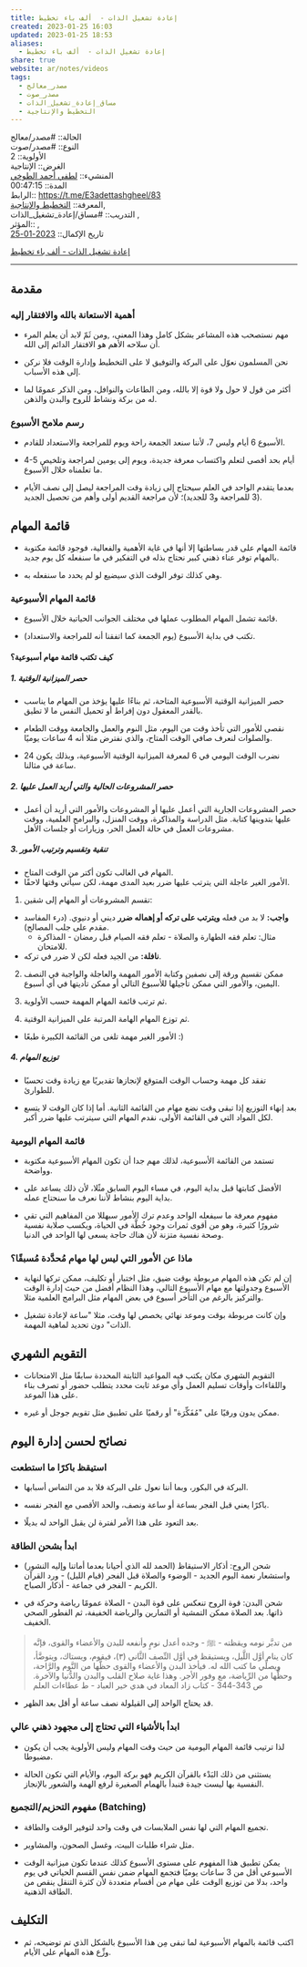 ```yaml
---  
title: إعادة تشغيل الذات -  ألف باء تخطيط  
created: 2023-01-25 16:03  
updated: 2023-01-25 18:53  
aliases:  
  - إعادة تشغيل الذات -  ألف باء تخطيط  
share: true  
website: ar/notes/videos  
tags:  
  - مصدر_معالج  
  - مصدر_صوت  
  - مساق_إعادة_تشغيل_الذات  
  - التخطيط واﻹنتاجية  
---  
```

  
  
  
الحالة:: #مصدر/معالج  
النوع:: #مصدر/صوت  
اﻷولوية:: 2  
الغرض:: الإنتاجية  
المنشيء:: [لطفي أحمد الطوخي](%D9%84%D8%B7%D9%81%D9%8A%20%D8%A3%D8%AD%D9%85%D8%AF%20%D8%A7%D9%84%D8%B7%D9%88%D8%AE%D9%8A.md)  
المدة:: 00:47:15  
الرابط:: <https://t.me/E3adettashgheel/83>  
المعرفة:: [التخطيط واﻹنتاجية](%D8%A7%D9%84%D8%AA%D8%AE%D8%B7%D9%8A%D8%B7%20%D9%88%D8%A7%EF%BB%B9%D9%86%D8%AA%D8%A7%D8%AC%D9%8A%D8%A9.md),  
التدريب:: #مساق/إعادة_تشغيل_الذات ,  
المؤثر:: ,  
تاريخ اﻹكمال:: [2023-01-25](2023-01-25.md)  
  
[إعادة تشغيل الذات - ألف باء تخطيط](https://t.me/E3adettashgheel/83)  
  
---  
  
## مقدمة  
  
### أهمية الاستعانة بالله والافتقار إليه  
  
- مهم نستصحب هذه المشاعر بشكل كامل وهذا المعنى، ,ومن ثَمّ لابد أن يعلم المرء أن سلاحه الأهم هو الافتقار الدائم إلى الله.  
  
- نحن المسلمون نعوّل على البركة والتوفيق لا على التخطيط وإدارة الوقت فلا نركن إلى هذه الأسباب.  
  
- أكثر من قول لا حول ولا قوة إلا بالله، ومن الطاعات والنوافل، ومن الذكر عمومًا لما له من بركة ونشاط للروح والبدن والذهن.  
  
### رسم ملامح الأسبوع  
  
- اﻷسبوع 6 أيام وليس 7، ﻷننا سنعد الجمعة راحة ويوم للمراجعة والاستعداد للقادم.  
  
- 4-5 أيام بحد أقصى لتعلم واكتساب معرفة جديدة، ويوم إلى يومين لمراجعة وتلخيص ما تعلمناه خلال الأسبوع.  
  
- بعدما يتقدم الواحد في العلم سيحتاج إلى زيادة وقت المراجعة ليصل إلى نصف اﻷيام (3 للمراجعة و3 للجديد)؛ لأن مراجعة القديم أولى وأهم من تحصيل الجديد.  
  
## قائمة المهام  
  
- قائمة المهام على قدر بساطتها إلا أنها في غاية الأهمية والفعالية، فوجود قائمة مكتوبة بالمهام توفر عناء ذهني كبير نحتاج بذله في التفكير في ما سنفعله كل يوم جديد.  
  
- وهي كذلك توفر الوقت الذي سيضيع لو لم يحدد ما سنفعله به.  
  
### قائمة المهام الأسبوعية  
  
- قائمة تشمل المهام المطلوب عملها في مختلف الجوانب الحياتية خلال الأسبوع.  
  
- تكتب في بداية الأسبوع (يوم الجمعة كما اتفقنا أنه للمراجعة والاستعداد).  
  
#### كيف تكتب قائمة مهام أسبوعية؟  
  
##### 1. حصر الميزانية الوقتية  
  
- حصر الميزانية الوقتية الأسبوعية المتاحة، ثم بناءًا عليها يؤخذ من المهام ما يناسب بالقدر المعقول دون إفراط أو تحميل النفس ما لا تطيق.  
  
- نقصى للأمور التي تأخذ وقت من اليوم، مثل النوم والعمل والجامعة ووقت الطعام والصلوات لنعرف صافي الوقت المتاح، والذي نفترض مثلا أنه 4 ساعات يوميًا.  
  
- نضرب الوقت اليومي في 6 لمعرفة الميزانية الوقتية الأسبوعية، وبذلك يكون 24 ساعة في مثالنا.  
  
##### 2. حصر المشروعات الحالية والتي أريد العمل عليها  
  
- حصر المشروعات الجارية التي أعمل عليها أو المشروعات والأمور التي أريد أن أعمل عليها بتدوينها كتابة. مثل الدراسة والمذاكرة، ووقت المنزل، والبرامج العلمية، ووقت مشروعات العمل في حالة العمل الحر، وزيارات أو جلسات اﻷهل.  
  
##### 3. تنقية وتقسيم وترتيب اﻷمور  
  
- المهام في الغالب تكون أكتر من الوقت المتاح.  
- الأمور الغير عاجلة التي يترتب عليها ضرر بعيد المدى مهمة، لكن سيأتي وقتها لاحقًا.  
  
1. تقسم المشروعات أو المهام إلى شقين:  
  
- **واجب:** لا بد من فعله **ويترتب على تركه أو إهماله ضرر** ديني أو دنيوي. (درء المفاسد مقدم على جلب المصالح).  
  - مثال: تعلم فقه الطهارة والصلاة - تعلم فقه الصيام قبل رمضان - المذاكرة للامتحان.  
- **نافلة:** من الجيد فعله لكن لا ضرر في تركه.  
  
2. ممكن تقسيم ورقة إلى نصفين وكتابة الأمور المهمة والعاجلة والواجبة في النصف اليمين، والأمور التي ممكن تأجيلها للأسبوع التالي أو ممكن تأديتها في أي أسبوع.  
  
3. ثم ترتب قائمة المهام المهمة حسب الأولوية.  
  
4. ثم توزع المهام الهامة المرتبة على الميزانية الوقتية.  
  
- اﻷمور الغير مهمة تلغى من القائمة الكبيرة طبعًا :)  
  
##### 4. توزيع المهام  
  
- تفقد كل مهمة وحساب الوقت المتوقع ﻹنجازها تقديريًا مع زيادة وقت تحسبًا للطوارئ.  
  
- بعد إنهاء التوزيع إذا تبقى وقت نضع مهام من القائمة الثانية. أما إذا كان الوقت لا يتسع لكل المواد التي في القائمة الأولى، نقدم المهام التي سيترتب عليها ضرر أكبر.  
  
### قائمة المهام اليومية  
  
- تستمد من القائمة الأسبوعية، لذلك مهم جدا أن تكون المهام الأسبوعية مكتوبة وواضحة.  
  
- اﻷفضل كتابتها قبل بداية اليوم، في مساء اليوم السابق مثًلا، لأن ذلك يساعد على بداية اليوم بنشاط لأننا نعرف ما سنحتاج عمله.  
  
- مفهوم معرفة ما سيفعله الواحد وعدم ترك اﻷمور سبهللا من المفاهيم التي تقي شرورًا كثيرة، وهو من أقوى ثمرات وجود خُطَّة في الحياة، ويكسب صلابة نفسية وصحة نفسية متزنة ﻷن هناك حاجة يسعى لها الواحد في الدنيا.  
  
### ماذا عن الأمور التي ليس لها مهام مُحدَّدة مُسبقًا؟  
  
- إن لم تكن هذه المهام مربوطة بوقت ضيق، مثل اختبار أو تكليف، ممكن تركها لنهاية اﻷسبوع وجدولتها مع مهام الأسبوع التالي، وهذا النظام أفضل من حيث إدارة الوقت والتركيز بالرغم من التأخر أسبوع في بعض المهام مثل البرامج العلمية مثلا.  
  
- وإن كانت مربوطة بوقت وموعد نهائي يخصص لها وقت، مثلا "ساعة لإعادة تشغيل الذات" دون تحديد لماهية المهمة.  
  
## التقويم الشهري  
  
- التقويم الشهري مكان يكتب فيه المواعيد الثابتة المحددة سابقًا مثل الامتحانات واللقاءات وأوقات تسليم العمل وأي موعد ثابت محدد يتطلب حضور أو تصرف بناء على هذا الموعد.  
  
- ممكن يدون ورقيًا على "مُفَكِّرَة" أو رقميًا على تطبيق مثل تقويم جوجل أو غيره.  
  
## نصائح لحسن إدارة اليوم  
  
### استيقظ باكرًا ما استطعت  
  
- البركة في البكور، وبما أننا نعول على البركة فلا بد من التماس أسبابها.  
  
- باكرًا يعني قبل الفجر بساعة أو ساعة ونصف، والحد الأقصى مع الفجر نفسه.  
  
- بعد التعود على هذا الأمر لفترة لن يقبل الواحد له بديلًا.  
  
### ابدأ بشحن الطاقة  
  
- شحن الروح: أذكار الاستيقاظ (الحمد لله الذي أحيانا بعدما أماتنا وإليه النشور) واستشعار نعمة اليوم الجديد - الوضوء والصلاة قبل الفجر (قيام الليل) - ورد القرآن الكريم - الفجر في جماعة - أذكار الصباح.  
  
- شحن البدن: قوة الروح تنعكس على قوة البدن - الصلاة عمومًا رياضة وحركة في ذاتها. بعد الصلاة ممكن التمشية أو التمارين والرياضة الخفيفة، ثم الفطور الصحي الخفيف.  
  
> من تدبَّر نومه ويقظته - ﷺ - وجده أعدل نومٍ وأنفعه للبدن والأعضاء والقوى، فإنَّه كان ينام أوَّل اللَّيل، ويستيقظ في أوَّل النِّصف الثَّاني (٣)، فيقوم، ويستاك، ويتوضَّأ، ويصلِّي ما كتب الله له. فيأخذ البدن والأعضاء والقوى حظَّها من النَّوم والرَّاحة، وحظَّها من الرِّياضة، مع وفور الأجر. وهذا غاية صلاح القلب والبدن والدُّنيا والآخرة. ص 343-344 - كتاب زاد المعاد في هدي خير العباد - ط عطاءات العلم  
  
- قد يحتاج الواحد إلى القيلولة نصف ساعة أو أقل بعد الظهر.  
  
### ابدأ بالأشياء التي تحتاج إلى مجهود ذهني عالي  
  
- لذا ترتيب قائمة المهام اليومية من حيث وقت المهام وليس اﻷولوية يجب أن يكون مضبوطا.  
  
- يستثنى من ذلك البَدْء بالقرآن الكريم فهو بركة اليوم، والأيام التي تكون الحالة النفسية بها ليست جيدة فنبدأ بالهمام الصغيرة لرفع الهمة والشعور باﻹنجاز.  
  
### مفهوم التحزيم/التجميع (Batching)  
  
- تجميع المهام التي لها نفس الملابسات في وقت واحد لتوفير الوقت والطاقة.  
  
- مثل شراء طلبات البيت، وغسل الصحون، والمشاوير.  
  
- يمكن تطبيق هذا المفهوم على مستوى الأسبوع كذلك عندما تكون ميزانية الوقت اﻷسبوعي أقل من 3 ساعات يوميًا فتجمع المهام ضمن نفس القسم الحياتي في يوم واحد، بدلا من توزيع الوقت على مهام من أقسام متعددة لأن كثرة التنقل ينقص من الطاقة الذهنية.  
  
## التكليف  
  
- اكتب قائمة بالمهام الأسبوعية لما تبقى مِن هذا الأسبوع بالشكل الذي تم توضيحه، ثم وزِّع هذه المهام على الأيام.  
